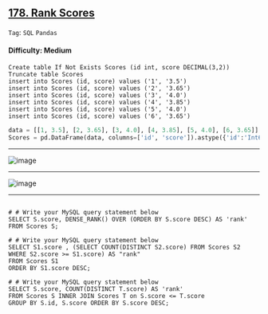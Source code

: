 ## [178. Rank Scores](https://leetcode.com/problems/rank-scores)

```Tag```: ```SQL``` ```Pandas```

#### Difficulty: Medium

```MySQL
Create table If Not Exists Scores (id int, score DECIMAL(3,2))
Truncate table Scores
insert into Scores (id, score) values ('1', '3.5')
insert into Scores (id, score) values ('2', '3.65')
insert into Scores (id, score) values ('3', '4.0')
insert into Scores (id, score) values ('4', '3.85')
insert into Scores (id, score) values ('5', '4.0')
insert into Scores (id, score) values ('6', '3.65')
```

```Python
data = [[1, 3.5], [2, 3.65], [3, 4.0], [4, 3.85], [5, 4.0], [6, 3.65]]
Scores = pd.DataFrame(data, columns=['id', 'score']).astype({'id':'Int64', 'score':'Float64'})
```

---

![image](https://github.com/quananhle/Python/assets/35042430/abd65644-e193-45fb-a7f5-a37d88841791)

---

![image](https://github.com/quananhle/Python/assets/35042430/a77fbc9e-5e21-4941-8f89-6b3cbd512d99)

---

```Python

```

```MySQL
# # Write your MySQL query statement below
SELECT S.score, DENSE_RANK() OVER (ORDER BY S.score DESC) AS 'rank'
FROM Scores S;
```

```MySQL
# # Write your MySQL query statement below
SELECT S1.score , (SELECT COUNT(DISTINCT S2.score) FROM Scores S2 WHERE S2.score >= S1.score) AS "rank"
FROM Scores S1
ORDER BY S1.score DESC;
```

```MySQL
# # Write your MySQL query statement below
SELECT S.score, COUNT(DISTINCT T.score) AS 'rank' 
FROM Scores S INNER JOIN Scores T on S.score <= T.score
GROUP BY S.id, S.score ORDER BY S.score DESC;
```
